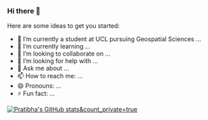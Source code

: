 ### Hi there 👋



Here are some ideas to get you started:

- 🔭 I’m currently a student at UCL pursuing Geospatial Sciences ...
- 🌱 I’m currently learning ...
- 👯 I’m looking to collaborate on ...
- 🤔 I’m looking for help with ...
- 💬 Ask me about ...
- 📫 How to reach me: ...
- 😄 Pronouns: ...
- ⚡ Fun fact: ...

[![Pratibha's GitHub stats](https://github-readme-stats.vercel.app/api?username=pratibha1708)&count_private=true](https://github.com/pratibha1708/github-readme-stats)
